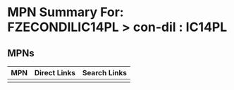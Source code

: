 



# MPN Summary For: FZECONDILIC14PL > con-dil : IC14PL

## MPNs
  

|MPN|Direct Links|Search Links|
| :--- | :--- | :--- |
||||
